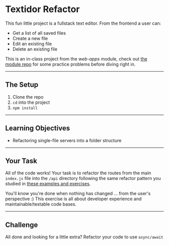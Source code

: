 # Textidor Refactor

This fun little project is a fullstack text editor. From the frontend a user can:

- Get a list of all saved files
- Create a new file
- Edit an existing file
- Delete an existing file

This is an in-class project from the _web-apps_ module, check out [the module repo](https://github.com/hackyourfuturebelgium/web-apps/tree/master/isolate) for some practice problems before diving right in.

---

## The Setup

1. Clone the repo
1. `cd` into the project
1. `npm install`

---

## Learning Objectives

- Refactoring single-file servers into a folder structure

---

## Your Task

All of the code works! Your task is to refactor the routes from the main `index.js` file into the `/api` directory following the same refactor pattern you studied in [these examples and exercises](https://github.com/hackyourfuturebelgium/web-apps/tree/master/isolate).

You'll know you're done when nothing has changed ... from the user's perspective :) This exercise is all about developer experience and maintainable/testable code bases.

---

## Challenge

All done and looking for a little extra? Refactor your code to use `async/await`

